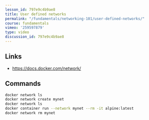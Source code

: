 ```yaml
---
lesson_id: 797e9c4b9ae8
title: User defined networks
permalink: "/fundamentals/networking-101/user-defined-networks/"
course: fundamentals
vimeo: '259597879'
type: video
discussion_id: 797e9c4b9ae8
---
```


## Links
* https://docs.docker.com/network/

## Commands
```sh
docker network ls
docker network create mynet
docker network ls
docker container run --network mynet --rm -it alpine:latest
docker network rm mynet
```
